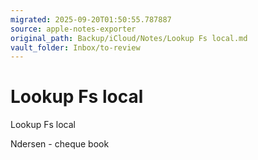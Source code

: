 ```yaml
---
migrated: 2025-09-20T01:50:55.787887
source: apple-notes-exporter
original_path: Backup/iCloud/Notes/Lookup Fs local.md
vault_folder: Inbox/to-review
---
```

# Lookup Fs local

Lookup Fs local

Ndersen - cheque book
